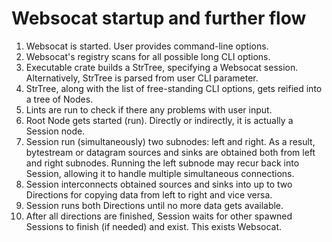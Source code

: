 # Websocat startup and further flow

1. Websocat is started. User provides command-line options.
2. Websocat's registry scans for all possible long CLI options.
3. Executable crate builds a StrTree, specifying a Websocat session. Alternatively, StrTree is parsed from user CLI parameter.
4. StrTree, along with the list of free-standing CLI options, gets reified into a tree of Nodes.
5. Lints are run to check if there any problems with user input.
6. Root Node gets started (run). Directly or indirectly, it is actually a Session node.
7. Session run (simultaneously) two subnodes: left and right. As a result, bytestream or datagram sources and sinks are obtained both from left and right subnodes. Running the left subnode may recur back into Session, allowing it to handle multiple simultaneous connections.
8. Session interconnects obtained sources and sinks into up to two Directions for copying data from left to right and vice versa.
9. Session runs both Directions until no more data gets available.
10. After all directions are finished, Session waits for other spawned Sessions to finish (if needed) and exist. This exists Websocat.
